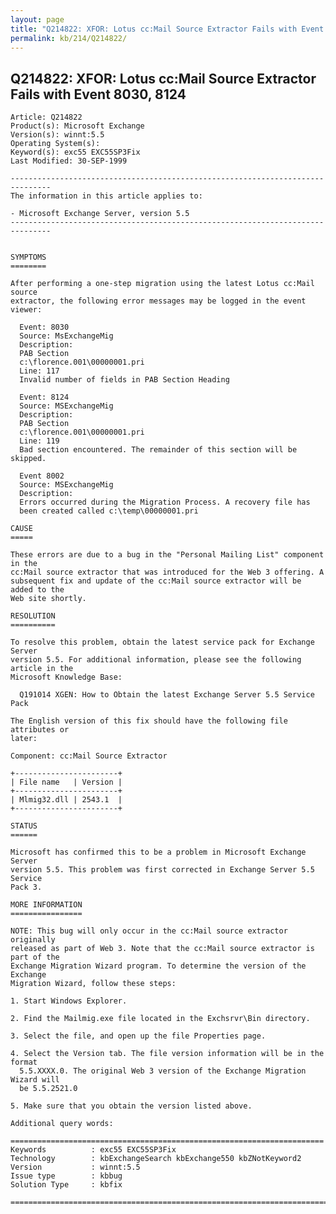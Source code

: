 ```yaml
---
layout: page
title: "Q214822: XFOR: Lotus cc:Mail Source Extractor Fails with Event 8030, 8124"
permalink: kb/214/Q214822/
---
```


## Q214822: XFOR: Lotus cc:Mail Source Extractor Fails with Event 8030, 8124

	Article: Q214822
	Product(s): Microsoft Exchange
	Version(s): winnt:5.5
	Operating System(s): 
	Keyword(s): exc55 EXC55SP3Fix
	Last Modified: 30-SEP-1999
	
	-------------------------------------------------------------------------------
	The information in this article applies to:
	
	- Microsoft Exchange Server, version 5.5 
	-------------------------------------------------------------------------------
	
	
	SYMPTOMS
	========
	
	After performing a one-step migration using the latest Lotus cc:Mail source
	extractor, the following error messages may be logged in the event viewer:
	
	  Event: 8030
	  Source: MsExchangeMig
	  Description:
	  PAB Section
	  c:\florence.001\00000001.pri
	  Line: 117
	  Invalid number of fields in PAB Section Heading
	
	  Event: 8124
	  Source: MSExchangeMig
	  Description:
	  PAB Section
	  c:\florence.001\00000001.pri
	  Line: 119
	  Bad section encountered. The remainder of this section will be skipped.
	
	  Event 8002
	  Source: MSExchangeMig
	  Description:
	  Errors occurred during the Migration Process. A recovery file has
	  been created called c:\temp\00000001.pri
	
	CAUSE
	=====
	
	These errors are due to a bug in the "Personal Mailing List" component in the
	cc:Mail source extractor that was introduced for the Web 3 offering. A
	subsequent fix and update of the cc:Mail source extractor will be added to the
	Web site shortly.
	
	RESOLUTION
	==========
	
	To resolve this problem, obtain the latest service pack for Exchange Server
	version 5.5. For additional information, please see the following article in the
	Microsoft Knowledge Base:
	
	  Q191014 XGEN: How to Obtain the latest Exchange Server 5.5 Service Pack
	
	The English version of this fix should have the following file attributes or
	later:
	
	Component: cc:Mail Source Extractor
	
	+-----------------------+
	| File name   | Version | 
	+-----------------------+
	| Mlmig32.dll | 2543.1  | 
	+-----------------------+
	
	STATUS
	======
	
	Microsoft has confirmed this to be a problem in Microsoft Exchange Server
	version 5.5. This problem was first corrected in Exchange Server 5.5 Service
	Pack 3.
	
	MORE INFORMATION
	================
	
	NOTE: This bug will only occur in the cc:Mail source extractor originally
	released as part of Web 3. Note that the cc:Mail source extractor is part of the
	Exchange Migration Wizard program. To determine the version of the Exchange
	Migration Wizard, follow these steps:
	
	1. Start Windows Explorer.
	
	2. Find the Mailmig.exe file located in the Exchsrvr\Bin directory.
	
	3. Select the file, and open up the file Properties page.
	
	4. Select the Version tab. The file version information will be in the format
	  5.5.XXXX.0. The original Web 3 version of the Exchange Migration Wizard will
	  be 5.5.2521.0
	
	5. Make sure that you obtain the version listed above.
	
	Additional query words:
	
	======================================================================
	Keywords          : exc55 EXC55SP3Fix 
	Technology        : kbExchangeSearch kbExchange550 kbZNotKeyword2
	Version           : winnt:5.5
	Issue type        : kbbug
	Solution Type     : kbfix
	
	=============================================================================
	
